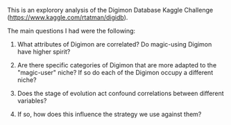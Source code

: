 This is an explorory analysis of the Digimon Database Kaggle Challenge (https://www.kaggle.com/rtatman/digidb). 

The main questions I had were the following: 

1) What attributes of Digimon are correlated? Do magic-using Digimon have higher spirit? 

2) Are there specific categories of Digimon that are more adapted to the "magic-user" niche? If so do each of the Digimon occupy a different niche? 

3) Does the stage of evolution act confound correlations between different variables? 

4) If so, how does this influence the strategy we use against them? 
